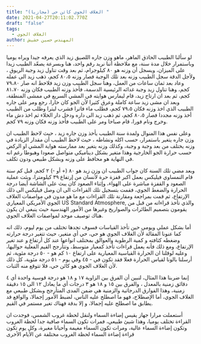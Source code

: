 ```yaml
---
title: "الغلاف الجوي كائن حي (مجازيا) "
date: 2021-04-27T20:11:02.770Z
draft: "false"
tags:
  - الغلاف الجوي
author: المهندس حسين خشيش
---
```

لو سألنا الطبيب الحاذق الماهر، ماهو وزن جاره اللصيق زيد الذي يعرفه جيدا ويراه يوميا  وباستمرار خلال مدة سنة، مع ملاحظة أننا نريد رقم واحد، هنا وبسرعة يصعّد الطبيب زيدا على الميزان، ويسجل أن وزنه هو ٨٠ كيلوجرام، ثم بعد وقت تناول زيد  وجبة الريوق ، ولأجل الدقة سجل الطبيب وزنه بعد تلك الوجبة فصار وزنه ٨٠،٥ كجم، ذهب زيد الى عمله وعاد بعد ثمان ساعات من العمل، وهنا سجل الطببب وزن زيد فلاحط انه صار ٧٩،٨٠ كجم، وهنا تناول زيد وجبة غدائه الرئيسية الدسمة، فأخذ وزنه الطبيب فكان وزنه ٨١،٧٠ كجم، ثم بعد ان ارتاح زيد، قام ليمارس هوايته في المشي السريع في ممشى المنطقة، وبعد ان مشى زيد ساعة كاملة  وعرق كثيرا لأن الجو كان حارا، رجع ومر على جاره الطبيب الذي اخذ وزنه فكان ٧٩،٥ كجم، فطلب ماء فاترا فشرب ليترا وطلب من الطبيب أخذ وزنه مجددا فصار ٨٠،٥ كجم، ثم ذهب زيد الى داره ودخل دار الخلاء  ثم اخذ دش ماء وخرج  ونام فورا، قام صباحا ومر على الطبيب فأخذ وزنه فكان وزنه ٧٩ كجم.


 وعلى نفس هذا المنوال ولمدة سنة الطبيب يأخذ وزن جاره زيد ، حيث لاحظ الطبيب ان وزن جاره يتغير باستمرار، حسب اكله ونشاطه ، حيث لاحظ الطبيب أن مقدار الزيادة في وزنه يختلف من بعد وجبة و وجبة، وكذلك وزنه يتغير بعد ممارسته هواية المشي او الركض حسب حرارة الجو الخارجية وهذا متغير بشكل ديناميكي متواصل صعودا وهبوطا رغم انه في النهاية هو محافظ على وزنه وبشكل طبيعي ودون تكلف.


وبعد مضي تلك السنة كان جواب الطبيب ان وزن زيد هو ٨٠ (+ أو -)  ٢  كجم.
قبل كم سنة قام النمساوي فيليكس بعمل اكبر قفزة حرة  لأنسان من إرتفاع ٣٩ كيلومترا، وبثت عملية الصعود و القفزة مباشرة على الهواء، وإثناء الصعود كان يبث على الشاشة أيضا درجة الحرارة والضغط الجوي، فقمت بتسجيل تلك القراءات الى ان وصل فيليكس الى ذلك الإرتفاع، ثم قمت بمراجعة ومقارنة تلك القراءات مع ما هو مدون في مواصفات الغلاف الجوي الأمريكي المعياري US Standard Atmosphere, والذي تأخذ قراءاته من قبل من يقومون بتصميم الطائرات والصواريخ وغيرها من الأمور الهندسية حيث ينبغي ان يكون هناك توصيف موحد لمواصفات الغلاف الجوي. 


أما بشكل عملي ويومي حين تأخذ القياسات فسوف تجدها تختلف من يوم ليوم، ذلك انه كما عنونا المقالة لأن الغلاف الجوي هو حي، حي أي متغير، حيث تتغير درجة حرارته وضغطه  كثافته و كمية الرطوبة  والعوالق بمختلف انواعها عند كل أرتفاع و عند تغير الإرتفاع، ومع ذلك فأنه يعمل قراءات تأخذ كمعيار متوسط، وتتأرجح القيم الفعلية حواليها، وعليه لوقلنا ان الحرارة القياسية المعيارية  على ارتفاع ١٠ كم هو - ٥٠ درجة مئوية، ثم أرسلنا بالونا لقياس الحرارة فعلا فقد تكون في - ٤٥ وفي يوم - ٥١ درجة مئوية، كل ذلك لأن الغلاف الجوي هو كائن حي، فلا تتوقع منه الثبات. 


إنما ضربنا هذا المثال، لنبين أن الفرق بين الزاوية ١٧ و ١٨ هو درجة قوسية  واحدة أي ٤ دقائق زمنية بالمعدل ، والفرق بين ١٥ و ١٨ هو ٣ درجات أي ما يعادل ١٢ الى ١٥ دقيقة زمنية، وهذا الفوارق الدرجاتية والزمنية هي ضمن المدى المتأرجح وبشكل طبيعي مع الغلاف الجوي، أما الإصطلاح، فهو ما اصطلح عليه الناس، لضبط الأمور إجمالا، والواقع قد يطابق ما اصطلح عليه إجمالا، و إلا بدقة فهناك تغير مستمر في القيم.


أستعملت مرارا جهاز يقيس إضاءة السماء ولنقل لحظة غروب الشمس، فوجدت ان القراءة تختلف يوميا، وهذا شيئ طبيعي، فمرات تكون السماء صافية جدا لحظة الغروب وتكون إضاءة السماء عالية، ومرات تكون السماء مغيمة وأحيانا مغبرة، وكل يوم تكون قراءة إضاءة السماء لحظة الغروب مختلفة عن الأيام الأخرى